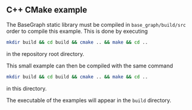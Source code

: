## C++ CMake example

The BaseGraph static library must be compiled in `base_graph/build/src` order to compile this example. This is done by executing
```sh
mkdir build && cd build && cmake .. && make && cd ..
```
in the repository root directory.

This small example can then be compiled with the same command
```sh
mkdir build && cd build && cmake .. && make && cd ..
```
in this directory.

The executable of the examples will appear in the `build` directory.
